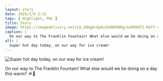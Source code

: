 ```yaml
---
layout: story
date: 2025/2/9 2:12
tags: [ Highlight, PHL ]
title: Story
image: https://imagedelivery.net/LQ_Z8HgbrQpAu3k88KR0Rg/a2009df1-66ff-4a25-7402-7adf548e6e00/public
caption: |
  On our way to The Franklin Fountain! What else would we be doing on a day this warm? ☀️🍦
alt: |
  Super hot day today, on our way for ice cream!
---
```



![Super hot day today, on our way for ice cream!](https://imagedelivery.net/LQ_Z8HgbrQpAu3k88KR0Rg/a2009df1-66ff-4a25-7402-7adf548e6e00/public)

On our way to The Franklin Fountain! What else would we be doing on a day this warm? ☀️🍦
